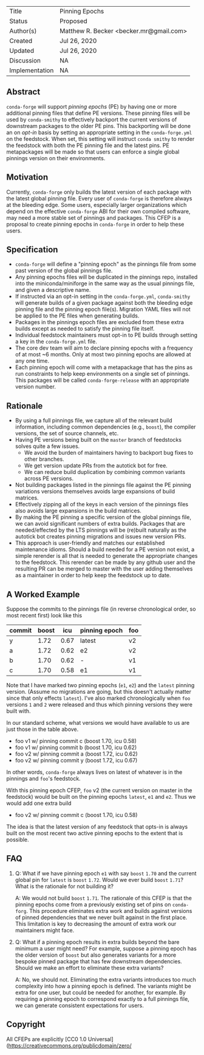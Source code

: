 
<table>
<tr><td> Title </td><td> Pinning Epochs </td>
<tr><td> Status </td><td> Proposed </td></tr>
<tr><td> Author(s) </td><td> Matthew R. Becker &lt;becker.mr@gmail.com&gt;</td></tr>
<tr><td> Created </td><td> Jul 26, 2020</td></tr>
<tr><td> Updated </td><td> Jul 26, 2020</td></tr>
<tr><td> Discussion </td><td> NA </td></tr>
<tr><td> Implementation </td><td> NA </td></tr>
</table>

## Abstract

`conda-forge` will support *pinning epochs* (PE) by having one or more additional pinning files
that define PE versions. These pinning files will be used by `conda-smithy` to effectively
backport the current versions of downstream packages to the older PE pins. This backporting will be
done an on *opt-in* basis by setting an appropriate setting in the `conda-forge.yml` on the feedstock.
When set, this setting will instruct `conda smithy` to render the feedstock with both the PE pinning file and
the latest pins. PE metapackages will be made so that users can enforce a single global pinnings version on
their environments.

## Motivation

Currently, `conda-forge` only builds the latest version of each package with the latest
global pinning file. Every user of `conda-forge` is therefore always at the bleeding edge.
Some users, especially larger organizations which depend on the effective `conda-forge` ABI
for their own compiled software, may need a more stable set of pinnings and packages.
This CFEP is a proposal to create pinning epochs in `conda-forge` in order to help these users.

## Specification

 - `conda-forge` will define a "pinning epoch" as the pinnings file from some past version of the
   global pinnings file.
 - Any pinning epochs files will be duplicated in the pinnings repo, installed into the miniconda/miniforge
   in the same way as the usual pinnings file, and given a descriptive name.
 - If instructed via an opt-in setting in the `conda-forge.yml`, `conda-smithy` will generate builds of a
   given package against both the bleeding edge pinning file and the pinning epoch file(s). Migration YAML files
   will not be applied to the PE files when generating builds.
 - Packages in the pinnings epoch files are excluded from these extra builds except as needed to satisfy
   the pinning file itself.
 - Individual feedstock maintainers must opt-in to PE builds through setting a key in the `conda-forge.yml` file.
 - The core dev team will aim to declare pinning epochs with a frequency of at most ~6 months. Only at most two pinning
   epochs are allowed at any one time.
 - Each pinning epoch will come with a metapackage that has the pins as run constraints to help keep
   environments on a single set of pinnings. This packages will be called `conda-forge-release` with an appropriate
   version number.

## Rationale

 - By using a full pinnings file, we capture all of the relevant build information, including
   common dependencies (e.g., `boost`), the compiler versions, the set of source channels, etc.
 - Having PE versions being built on the `master` branch of feedstocks solves quite a few issues.
     - We avoid the burden of maintainers having to backport bug fixes to other branches.
     - We get version update PRs from the autotick bot for free.
     - We can reduce build duplication by combining common variants across PE versions.
 - Not building packages listed in the pinnings file against the PE pinning variations versions
   themselves avoids large expansions of build matrices.
 - Effectively zipping all of the keys in each version of the pinnings files also avoids large expansions in
   the build matrices.
 - By making the PE pinning a specific version of the global pinnings file, we can avoid significant
   numbers of extra builds. Packages that are needed/effected by the LTS pinnings will be (re)built naturally
   as the autotick bot creates pinning migrations and issues new version PRs.
 - This approach is user-friendly and matches our established maintenance idioms. Should a build needed for
   a PE version not exist, a simple rerender is all that is needed to generate the appropriate changes
   to the feedstock. This rerender can be made by any github user and the resulting PR can be merged to master
   with the user adding themselves as a maintainer in order to help keep the feedstock up to date.

## A Worked Example

Suppose the commits to the pinnings file (in reverse chronological order, so most recent first) look like this

| commit | boost | icu  | pinning epoch | foo |
| ------ | ----- | ---- | ------------- | --- |
| y      | 1.72  | 0.67 |  latest       | v2  |
| a      | 1.72  | 0.62 |  e2           | v2  |
| b      | 1.70  | 0.62 |  -            | v1  |
| c      | 1.70  | 0.58 |  e1           | v1  |

Note that I have marked two pinning epochs (`e1`, `e2`) and the `latest` pinning version.
(Assume no migrations are going, but this doesn't actually matter since that only effects `latest`).
I've also marked chronologically when `foo` versions `1` and `2` were released and thus which
pinning versions they were built with.

In our standard scheme, what versions we would have available to us are just those in the table above.

  - foo v1 w/ pinning commit c (boost 1.70, icu 0.58)
  - foo v1 w/ pinning commit b (boost 1.70, icu 0.62)
  - foo v2 w/ pinning commit a (boost 1.72, icu 0.62)
  - foo v2 w/ pinning commit y (boost 1.72, icu 0.67)

In other words, `conda-forge` always lives on latest of whatever is in the pinnings and `foo`'s feedstock.

With this pinning epoch CFEP, `foo` v2 (the current version on master in the feedstock)
would be built on the pinning epochs `latest`, `e1` and `e2`. Thus we would add one extra build

  - foo v2 w/ pinning commit c (boost 1.70, icu 0.58)

The idea is that the latest version of any feedstock that opts-in is always built on the most recent
two active pinning epochs to the extent that is possible.

## FAQ

1. Q: What if we have pinning epoch `e1` with say `boost` `1.70` and the current global pin for `latest` is
   `boost` `1.72`. Would we ever build `boost` `1.71`? What is the rationale for not building it?

   A: We would not build `boost` `1.71`. The rationale of this CFEP is that the pinning epochs come from a
      previously existing set of pins on `conda-forg`. This procedure eliminates extra work and builds against
      versions of pinned dependencies that we never built against in the first place. This limitation is key to
      decreasing the amount of extra work our maintainers might face.

2. Q: What if a pinning epoch results in extra builds beyond the bare minimum a user might need? For example,
      suppose a pinning epoch has the older version of `boost` but also generates variants for a more bespoke
      pinned package that has few downstream dependencies. Should we make an effort to eliminate these extra
      variants?

   A: No, we should not. Eliminating the extra variants introduces too much complexity into how a pinning epoch
      is defined. The variants might be extra for one user, but could be needed for another, for example. By
      requiring a pinning epoch to correspond exactly to a full pinnings file, we can generate consistent expectations
      for users.

## Copyright

All CFEPs are explicitly [CC0 1.0 Universal](https://creativecommons.org/publicdomain/zero/
